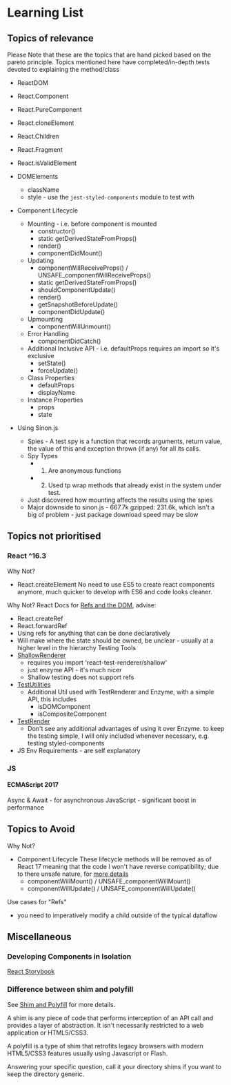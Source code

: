 # Learning List

## Topics of relevance
Please Note that these are the topics that are hand picked based on the pareto principle. Topics mentioned here have completed/in-depth tests devoted to explaining the method/class

- ReactDOM
- React.Component
- React.PureComponent
- React.cloneElement
- React.Children
- React.Fragment
- React.isValidElement
- DOMElements
  - className
  - style - use the `jest-styled-components` module to test with 
- Component Lifecycle
  - Mounting - i.e. before component is mounted
    - constructor()
    - static getDerivedStateFromProps()
    - render()
    - componentDidMount()
  - Updating
    - componentWillReceiveProps() / UNSAFE_componentWillReceiveProps()
    - static getDerivedStateFromProps()
    - shouldComponentUpdate()
    - render()
    - getSnapshotBeforeUpdate()
    - componentDidUpdate()
  - Upmounting
    - componentWillUnmount()
  - Error Handling
    - componentDidCatch()
  - Additional Inclusive API - i.e. defaultProps requires an import so it's exclusive
    - setState()
    - forceUpdate()
  - Class Properties
    - defaultProps
    - displayName
  - Instance Properties
    - props
    - state

- Using Sinon.js
  - Spies - A test spy is a function that records arguments, return value, the value of this and exception thrown (if any) for all its calls.
  - Spy Types
    - 1) Are anonymous functions
    - 2) Used tp wrap methods that already exist in the system under test.
  - Just discovered how mounting affects the results using the spies
  - Major downside to sinon.js - 667.7k gzipped: 231.6k, which isn't a big of problem - just package download speed may be slow


## Topics not prioritised
### React ^16.3
Why Not?
- React.createElement
No need to use ES5 to create react components anymore, much quicker to develop with ES6 and code looks cleaner.

Why Not?
React Docs for [Refs and the DOM](https://reactjs.org/docs/refs-and-the-dom.html), advise:
- React.createRef
- React.forwardRef
- Using refs for anything that can be done declaratively
- Will make where the state should be owned, be unclear - usually at a higher level in the hierarchy
Testing Tools
- [ShallowRenderer](https://reactjs.org/docs/shallow-renderer.html)
  - requires you import 'react-test-renderer/shallow'
  - just enzyme API -  it's much nicer
  - Shallow testing does not support refs
- [TestUtilities](https://reactjs.org/docs/test-utils.html)
  - Additional Util used with TestRenderer and Enzyme, with a simple API, this includes
    - isDOMComponent
    - isCompositeComponent
- [TestRender](https://reactjs.org/docs/test-renderer.html)
  - Don't see any additional advantages of using it over Enzyme. to keep the testing simple, I will only included whenever necessary, e.g. testing styled-components
- JS Env Requirements - are self explanatory

### JS
#### ECMAScript 2017 
Async & Await - for asynchronous JavaScript - significant boost in performance

## Topics to Avoid
Why Not?
- Component Lifecycle
  These lifecycle methods will be removed as of React 17 meaning that the code I won't have reverse compatibility; due to there unsafe nature, for [more details](https://reactjs.org/blog/2018/03/27/update-on-async-rendering.html)
    - componentWillMount() / UNSAFE_componentWillMount()
    - componentWillUpdate() / UNSAFE_componentWillUpdate()

Use cases for "Refs"
- you need to imperatively modify a child outside of the typical dataflow

## Miscellaneous
### Developing Components in Isolation
[React Storybook](https://github.com/storybooks/storybook)

### Difference between shim and polyfill
See [Shim and Polyfill](https://stackoverflow.com/questions/6599815/what-is-the-difference-between-a-shim-and-a-polyfill) for more details.

A shim is any piece of code that performs interception of an API call and provides a layer of abstraction. It isn't necessarily restricted to a web application or HTML5/CSS3.

A polyfill is a type of shim that retrofits legacy browsers with modern HTML5/CSS3 features usually using Javascript or Flash.

Answering your specific question, call it your directory shims if you want to keep the directory generic.
